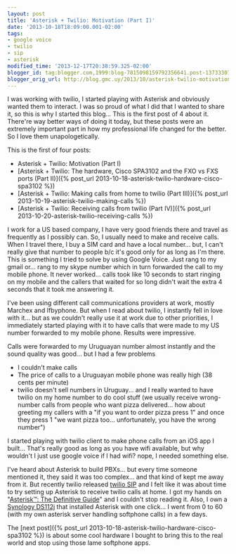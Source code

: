 ```yaml
---
layout: post
title: 'Asterisk + Twilio: Motivation (Part I)'
date: '2013-10-18T18:09:00.001-02:00'
tags:
- google voice
- twilio
- sip
- asterisk
modified_time: '2013-12-17T20:38:59.325-02:00'
blogger_id: tag:blogger.com,1999:blog-7815098159792356641.post-1373330712362697165
blogger_orig_url: http://blog.gmc.uy/2013/10/asterisk-twilio-motivation-part-i.html
---
```

I was working with twilio, I started playing with Asterisk and obviously wanted them to interact. I was so proud of what I did that I wanted to share it, so this is why I started this blog... This is the first post of 4 about it. There're way better ways of doing it today, but these posts were an extremely important part in how my professional life changed for the better. So I love them unapologetically.

<!--more-->

This is the first of four posts:
* Asterisk + Twilio: Motivation (Part I)
* [Asterisk + Twilio: The hardware, Cisco SPA3102 and the FXO vs FXS ports (Part II)]({% post_url 2013-10-18-asterisk-twilio-hardware-cisco-spa3102 %})
* [Asterisk + Twilio: Making calls from home to twilio (Part III)]({% post_url 2013-10-19-asterisk-twilio-making-calls %})
* [Asterisk + Twilio: Receiving calls from twilio (Part IV)]({% post_url 2013-10-20-asterisk-twilio-receiving-calls %})

I work for a US based company, I have very good friends there and travel as frequently as I possibly can. So, I usually need to make and receive calls. When I travel there, I buy a SIM card and have a local number... but, I can't really give that number to people b/c it's good only for as long as I'm there. This is something I tried to solve by using Google Voice. Just rang to my gmail or... rang to my skype number which in turn forwarded the call to my mobile phone. It never worked... calls took like 10 seconds to start ringing on my mobile and the callers that waited for so long didn't wait the extra 4 seconds that it took me answering it.

I've been using different call communications providers at  work,  mostly Marchex and Ifbyphone. But when I read about twilio, I instantly  fell in love with it... but as we couldn't really use it at work due to other priorities, I immediately started playing with it to have calls that were made to my US number forwarded to my mobile phone. Results were impressive.

Calls were forwarded to my Uruguayan number almost instantly and the sound quality was good... but I had a few problems
* I couldn't make calls
* The price of calls to a Uruguayan mobile phone was really high (38 cents per minute)
* twilio doesn't sell numbers in Uruguay... and I really wanted to have twilio on my home number to do cool stuff (we usually receive wrong-number calls from people who want pizza delivered... how about greeting my callers with a "if you want to order pizza press 1" and once they press 1 "we want pizza too... unfortunately, you have the wrong number")

I started playing with twilio client to make phone calls from an iOS app I built... That's really good as long as you have wifi available, but why wouldn't I just use google voice if I had wifi? nope, I needed something else.

I've heard about Asterisk to build PBXs... but every time someone mentioned it, they said it was too complex... and that kind of kept me away from it. But recently twilio released [twilio SIP](https://www.twilio.com/voice/sip-interface) and I felt like it was about time to try setting up Asterisk to receive twilio calls at home. I got my hands on "[Asterisk™: The Definitive Guide](https://www.oreilly.com/library/view/asterisk-the-definitive/9781449332433/)" and I couldn't stop reading it. Also, I own a [Synology DS112j](https://www.cnet.com/products/synology-diskstation-ds112j/) that installed Asterisk with one click... I went from 0 to 60 (with my own asterisk server handling softphone calls) in a few days.

The [next post]({% post_url 2013-10-18-asterisk-twilio-hardware-cisco-spa3102 %}) is about some cool hardware I bought to bring this to the real world and stop using those lame softphone apps.

